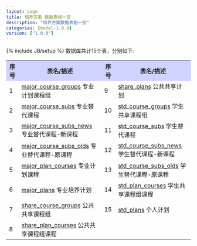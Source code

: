 ```yaml
---
layout: page
title: 培养方案 数据表格一览
description: "培养方案数据表格一览"
categories: [model-1.0.0]
version: ["1.0.0"]
---
```

{% include JB/setup %}
数据库共计15个表，分别如下:

<table class="table table-bordered table-striped table-condensed">
  <tr>
    <th style="background-color:#D0D3FF">序号</th>
    <th style="background-color:#D0D3FF">表名/描述</th>
    <th style="background-color:#D0D3FF">序号</th>
    <th style="background-color:#D0D3FF">表名/描述</th>
  </tr>
  <tr>
    <td>1</td>
    <td><a href="plan.html#majorcoursegroups">major_course_groups</a> 专业计划课程组</td>
    <td>9</td>
    <td><a href="plan.html#shareplans">share_plans</a> 公共共享计划</td>
  </tr>
  <tr>
    <td>2</td>
    <td><a href="plan.html#majorcoursesubs">major_course_subs</a> 专业替代课程</td>
    <td>10</td>
    <td><a href="plan.html#stdcoursegroups">std_course_groups</a> 学生共享课程组</td>
  </tr>
  <tr>
    <td>3</td>
    <td><a href="plan.html#majorcoursesubsnews">major_course_subs_news</a> 专业替代课程-新课程</td>
    <td>11</td>
    <td><a href="plan.html#stdcoursesubs">std_course_subs</a> 学生替代课程</td>
  </tr>
  <tr>
    <td>4</td>
    <td><a href="plan.html#majorcoursesubsolds">major_course_subs_olds</a> 专业替代课程-原课程</td>
    <td>12</td>
    <td><a href="plan.html#stdcoursesubsnews">std_course_subs_news</a> 学生替代课程-新课程</td>
  </tr>
  <tr>
    <td>5</td>
    <td><a href="plan.html#majorplancourses">major_plan_courses</a> 专业计划课程</td>
    <td>13</td>
    <td><a href="plan.html#stdcoursesubsolds">std_course_subs_olds</a> 学生替代课程-原课程</td>
  </tr>
  <tr>
    <td>6</td>
    <td><a href="plan.html#majorplans">major_plans</a> 专业培养计划</td>
    <td>14</td>
    <td><a href="plan.html#stdplancourses">std_plan_courses</a> 学生共享课程组课程</td>
  </tr>
  <tr>
    <td>7</td>
    <td><a href="plan.html#sharecoursegroups">share_course_groups</a> 公共共享课程组</td>
    <td>15</td>
    <td><a href="plan.html#stdplans">std_plans</a> 个人计划</td>
  </tr>
  <tr>
    <td>8</td>
    <td><a href="plan.html#shareplancourses">share_plan_courses</a> 公共共享课程组课程</td>
    <td></td>
    <td></td>
  </tr>
</table>
